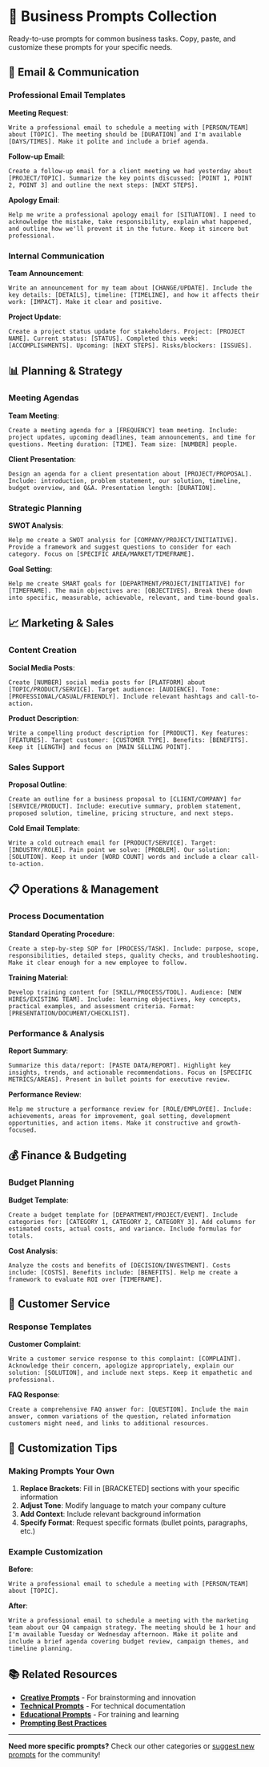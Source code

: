 # 💼 Business Prompts Collection

Ready-to-use prompts for common business tasks. Copy, paste, and customize these prompts for your specific needs.

## 📧 Email & Communication

### Professional Email Templates

**Meeting Request**:
```
Write a professional email to schedule a meeting with [PERSON/TEAM] about [TOPIC]. The meeting should be [DURATION] and I'm available [DAYS/TIMES]. Make it polite and include a brief agenda.
```

**Follow-up Email**:
```
Create a follow-up email for a client meeting we had yesterday about [PROJECT/TOPIC]. Summarize the key points discussed: [POINT 1, POINT 2, POINT 3] and outline the next steps: [NEXT STEPS].
```

**Apology Email**:
```
Help me write a professional apology email for [SITUATION]. I need to acknowledge the mistake, take responsibility, explain what happened, and outline how we'll prevent it in the future. Keep it sincere but professional.
```

### Internal Communication

**Team Announcement**:
```
Write an announcement for my team about [CHANGE/UPDATE]. Include the key details: [DETAILS], timeline: [TIMELINE], and how it affects their work: [IMPACT]. Make it clear and positive.
```

**Project Update**:
```
Create a project status update for stakeholders. Project: [PROJECT NAME]. Current status: [STATUS]. Completed this week: [ACCOMPLISHMENTS]. Upcoming: [NEXT STEPS]. Risks/blockers: [ISSUES].
```

## 📊 Planning & Strategy

### Meeting Agendas

**Team Meeting**:
```
Create a meeting agenda for a [FREQUENCY] team meeting. Include: project updates, upcoming deadlines, team announcements, and time for questions. Meeting duration: [TIME]. Team size: [NUMBER] people.
```

**Client Presentation**:
```
Design an agenda for a client presentation about [PROJECT/PROPOSAL]. Include: introduction, problem statement, our solution, timeline, budget overview, and Q&A. Presentation length: [DURATION].
```

### Strategic Planning

**SWOT Analysis**:
```
Help me create a SWOT analysis for [COMPANY/PROJECT/INITIATIVE]. Provide a framework and suggest questions to consider for each category. Focus on [SPECIFIC AREA/MARKET/TIMEFRAME].
```

**Goal Setting**:
```
Help me create SMART goals for [DEPARTMENT/PROJECT/INITIATIVE] for [TIMEFRAME]. The main objectives are: [OBJECTIVES]. Break these down into specific, measurable, achievable, relevant, and time-bound goals.
```

## 📈 Marketing & Sales

### Content Creation

**Social Media Posts**:
```
Create [NUMBER] social media posts for [PLATFORM] about [TOPIC/PRODUCT/SERVICE]. Target audience: [AUDIENCE]. Tone: [PROFESSIONAL/CASUAL/FRIENDLY]. Include relevant hashtags and call-to-action.
```

**Product Description**:
```
Write a compelling product description for [PRODUCT]. Key features: [FEATURES]. Target customer: [CUSTOMER TYPE]. Benefits: [BENEFITS]. Keep it [LENGTH] and focus on [MAIN SELLING POINT].
```

### Sales Support

**Proposal Outline**:
```
Create an outline for a business proposal to [CLIENT/COMPANY] for [SERVICE/PRODUCT]. Include: executive summary, problem statement, proposed solution, timeline, pricing structure, and next steps.
```

**Cold Email Template**:
```
Write a cold outreach email for [PRODUCT/SERVICE]. Target: [INDUSTRY/ROLE]. Pain point we solve: [PROBLEM]. Our solution: [SOLUTION]. Keep it under [WORD COUNT] words and include a clear call-to-action.
```

## 📋 Operations & Management

### Process Documentation

**Standard Operating Procedure**:
```
Create a step-by-step SOP for [PROCESS/TASK]. Include: purpose, scope, responsibilities, detailed steps, quality checks, and troubleshooting. Make it clear enough for a new employee to follow.
```

**Training Material**:
```
Develop training content for [SKILL/PROCESS/TOOL]. Audience: [NEW HIRES/EXISTING TEAM]. Include: learning objectives, key concepts, practical examples, and assessment criteria. Format: [PRESENTATION/DOCUMENT/CHECKLIST].
```

### Performance & Analysis

**Report Summary**:
```
Summarize this data/report: [PASTE DATA/REPORT]. Highlight key insights, trends, and actionable recommendations. Focus on [SPECIFIC METRICS/AREAS]. Present in bullet points for executive review.
```

**Performance Review**:
```
Help me structure a performance review for [ROLE/EMPLOYEE]. Include: achievements, areas for improvement, goal setting, development opportunities, and action items. Make it constructive and growth-focused.
```

## 💰 Finance & Budgeting

### Budget Planning

**Budget Template**:
```
Create a budget template for [DEPARTMENT/PROJECT/EVENT]. Include categories for: [CATEGORY 1, CATEGORY 2, CATEGORY 3]. Add columns for estimated costs, actual costs, and variance. Include formulas for totals.
```

**Cost Analysis**:
```
Analyze the costs and benefits of [DECISION/INVESTMENT]. Costs include: [COSTS]. Benefits include: [BENEFITS]. Help me create a framework to evaluate ROI over [TIMEFRAME].
```

## 🎯 Customer Service

### Response Templates

**Customer Complaint**:
```
Write a customer service response to this complaint: [COMPLAINT]. Acknowledge their concern, apologize appropriately, explain our solution: [SOLUTION], and include next steps. Keep it empathetic and professional.
```

**FAQ Response**:
```
Create a comprehensive FAQ answer for: [QUESTION]. Include the main answer, common variations of the question, related information customers might need, and links to additional resources.
```

## 🔧 Customization Tips

### Making Prompts Your Own

1. **Replace Brackets**: Fill in [BRACKETED] sections with your specific information
2. **Adjust Tone**: Modify language to match your company culture
3. **Add Context**: Include relevant background information
4. **Specify Format**: Request specific formats (bullet points, paragraphs, etc.)

### Example Customization

**Before**:
```
Write a professional email to schedule a meeting with [PERSON/TEAM] about [TOPIC].
```

**After**:
```
Write a professional email to schedule a meeting with the marketing team about our Q4 campaign strategy. The meeting should be 1 hour and I'm available Tuesday or Wednesday afternoon. Make it polite and include a brief agenda covering budget review, campaign themes, and timeline planning.
```

## 📚 Related Resources

- **[Creative Prompts](../creative/)** - For brainstorming and innovation
- **[Technical Prompts](../technical/)** - For technical documentation
- **[Educational Prompts](../educational/)** - For training and learning
- **[Prompting Best Practices](../../../guides/best-practices/prompting-techniques.md)**

---

**Need more specific prompts?** Check our other categories or [suggest new prompts](https://github.com/username/ai-starter-kit-2025/issues/new?template=resource_suggestion.md) for the community!

